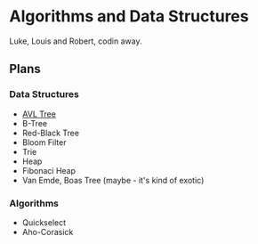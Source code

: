 # Algorithms and Data Structures

Luke, Louis and Robert, codin away.

## Plans

### Data Structures
* [AVL Tree](avl_trees)
* B-Tree
* Red-Black Tree
* Bloom Filter
* Trie
* Heap
* Fibonaci Heap
* Van Emde, Boas Tree (maybe - it's kind of exotic)

### Algorithms
* Quickselect
* Aho-Corasick
